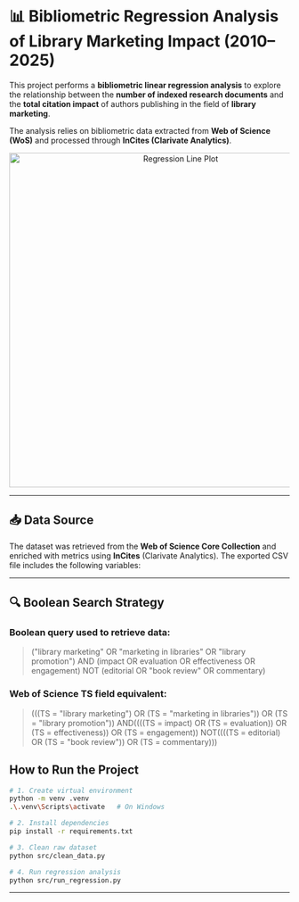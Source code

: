 
# 📊 Bibliometric Regression Analysis of Library Marketing Impact (2010–2025)

This project performs a **bibliometric linear regression analysis** to explore the relationship between the **number of indexed research documents** and the **total citation impact** of authors publishing in the field of **library marketing**.

The analysis relies on bibliometric data extracted from **Web of Science (WoS)** and processed through **InCites (Clarivate Analytics)**.

<p align="center">
  <img src="https://github.com/sblando/bibliometrics-sql-regression/blob/45dd4342e9e1e9fc5c0359563569dc7f90fdb9fd/outputs/plots/regression_line.png?raw=true" 
       alt="Regression Line Plot" 
       width="600">
</p>

---

## 📥 Data Source

The dataset was retrieved from the **Web of Science Core Collection** and enriched with metrics using **InCites** (Clarivate Analytics). The exported CSV file includes the following variables:

---

## 🔍 Boolean Search Strategy

### Boolean query used to retrieve data:
 
> ("library marketing" OR "marketing in libraries" OR "library promotion") AND (impact OR evaluation OR   effectiveness OR engagement) NOT (editorial OR "book review" OR commentary)

###  Web of Science TS field equivalent:

> (((TS = "library marketing") OR (TS = "marketing in libraries")) OR (TS = "library promotion")) AND((((TS = impact) OR (TS = evaluation)) OR (TS = effectiveness)) OR (TS = engagement)) NOT((((TS = editorial) OR (TS = "book review")) OR (TS = commentary)))

## How to Run the Project

```bash
# 1. Create virtual environment
python -m venv .venv
.\.venv\Scripts\activate   # On Windows
```

```bash
# 2. Install dependencies
pip install -r requirements.txt
```

```bash
# 3. Clean raw dataset
python src/clean_data.py
```

```bash
# 4. Run regression analysis
python src/run_regression.py
```

---
